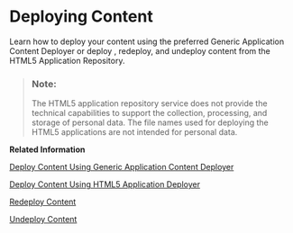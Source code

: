 <!-- loio480a5a7a77054100a37b3ed483b39bd4 -->

# Deploying Content

Learn how to deploy your content using the preferred Generic Application Content Deployer or deploy , redeploy, and undeploy content from the HTML5 Application Repository.

> ### Note:  
> The HTML5 application repository service does not provide the technical capabilities to support the collection, processing, and storage of personal data. The file names used for deploying the HTML5 applications are not intended for personal data.

**Related Information**  


[Deploy Content Using Generic Application Content Deployer](Deploy_Content_Using_Generic_Application_Content_Deployer_07c6796.md "Deploy content from the HTML5 Application Repository using the Generic Application Content Deployer (GACD).")

[Deploy Content Using HTML5 Application Deployer](Deploy_Content_Using_HTML5_Application_Deployer_9b178ab.md "Use the HTML5 application deployer module to deploy the content of the HTML5 applications to the HTML5 Application Repository.")

[Redeploy Content](Redeploy_Content_9ed190c.md "You can redeploy changed content to the existing app-host service instance.")

[Undeploy Content](Undeploy_Content_fab96a6.md "To undeploy content you need to delete the content from the repository and delete the app-host service plan instance.")

